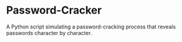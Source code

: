 # Password-Cracker
A Python script simulating a password-cracking process that reveals passwords character by character.
